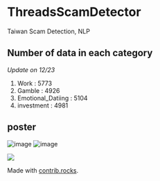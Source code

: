 # ThreadsScamDetector
Taiwan Scam Detection, NLP

## Number of data in each category
*Update on 12/23*
1. Work : 5773
2. Gamble : 4926
3. Emotional_Datiing : 5104
4. investment : 4981

## poster
![image](https://github.com/andrew76214/TaiwanScamDetect/blob/main/poster/data.jpg)
![image](https://github.com/andrew76214/TaiwanScamDetect/blob/main/poster/modeling.jpg)


<a href="https://github.com/andrew76214/ThreadsScamDetector/graphs/contributors">
  <img src="https://contrib.rocks/image?repo=andrew76214/ThreadsScamDetector" />
</a>

Made with [contrib.rocks](https://contrib.rocks).
